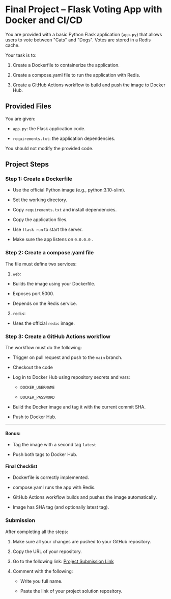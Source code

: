 # Final Project – Flask Voting App with Docker and CI/CD


You are provided with a basic Python Flask application (`app.py`) that allows users to vote between "Cats" and "Dogs". Votes are stored in a Redis cache.

  


Your task is to:

  

1. Create a Dockerfile to containerize the application.

2. Create a compose.yaml file to run the application with Redis.

3. Create a GitHub Actions workflow to build and push the image to Docker Hub.

  

## Provided Files

  

You are given:

  

-  `app.py`: the Flask application code.

-  `requirements.txt`: the application dependencies.

  

You should not modify the provided code.

  

## Project Steps

  
  
  

### Step 1: Create a Dockerfile

  

- Use the official Python image (e.g., python:3.10-slim).

- Set the working directory.

- Copy `requirements.txt` and install dependencies.

- Copy the application files.

- Use `flask run` to start the server.

- Make sure the app listens on `0.0.0.0` .

  
  
  

### Step 2: Create a compose.yaml file

  

The file must define two services:

  

1.  `web`:

- Builds the image using your Dockerfile.

- Exposes port 5000.

- Depends on the Redis service.

2. `redis`:

- Uses the official `redis` image.
  

### Step 3: Create a GitHub Actions workflow

  

The workflow must do the following:

 - Trigger on pull request and push to the `main` branch.
 
 - Checkout the code

 - Log in to Docker Hub using repository secrets and vars:

    - `DOCKER_USERNAME`
   
    -  `DOCKER_PASSWORD`

 - Build the Docker image and tag it with the current commit SHA.

 - Push to Docker Hub.

-----

#### Bonus:

- Tag the image with a second tag `latest`

- Push both tags to Docker Hub.

  
####  Final Checklist

-   Dockerfile is correctly implemented.
    
-   compose.yaml runs the app with Redis.
    
-   GitHub Actions workflow builds and pushes the image automatically.
    
-   Image has SHA tag (and optionally latest tag).
    
  

### Submission

After completing all the steps:

1.  Make sure all your changes are pushed to your GitHub repository.
    
2.  Copy the URL of your repository.
    
3.  Go to the following link: [Project Submission Link](https://github.com/faialotaibi/DevOps-Course/issues/7)
    
4.  Comment with the following:
        
    -   Write you full name.
        
    -   Paste the link of your project solution repository.
